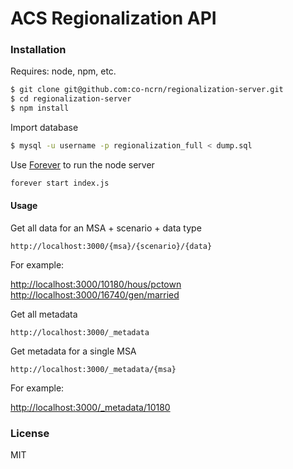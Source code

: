 # ACS Regionalization API

### Installation

Requires: node, npm, etc.
```sh
$ git clone git@github.com:co-ncrn/regionalization-server.git
$ cd regionalization-server
$ npm install
```

Import database
```sh
$ mysql -u username -p regionalization_full < dump.sql
```

Use [Forever](https://github.com/foreverjs/forever) to run the node server
```sh
forever start index.js
```


#### Usage
Get all data for an MSA + scenario + data type
```
http://localhost:3000/{msa}/{scenario}/{data}
```
For example:

[http://localhost:3000/10180/hous/pctown](http://localhost:3000/10180/hous/pctown)
[http://localhost:3000/16740/gen/married](http://localhost:3000/16740/gen/married)


Get all metadata
```
http://localhost:3000/_metadata
```
Get metadata for a single MSA
```
http://localhost:3000/_metadata/{msa}
```

For example:

[http://localhost:3000/_metadata/10180](http://localhost:3000/_metadata/10180)


### License

MIT


